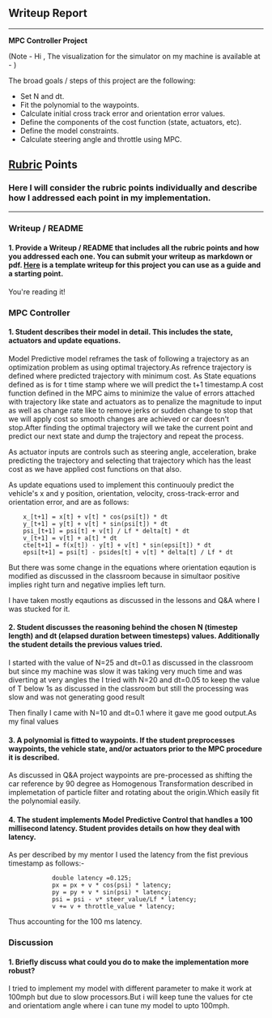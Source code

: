 ## Writeup Report

---

**MPC Controller Project**

(Note - Hi , The visualization for the simulator on my machine is available at - )

The broad goals / steps of this project are the following:

* Set N and dt.
* Fit the polynomial to the waypoints.
* Calculate initial cross track error and orientation error values.
* Define the components of the cost function (state, actuators, etc).
* Define the model constraints.
* Calculate steering angle and throttle using MPC.


## [Rubric](https://review.udacity.com/#!/rubrics/896/view) Points
### Here I will consider the rubric points individually and describe how I addressed each point in my implementation.  

---
### Writeup / README

#### 1. Provide a Writeup / README that includes all the rubric points and how you addressed each one.  You can submit your writeup as markdown or pdf.  [Here](https://github.com/udacity/CarND-Vehicle-Detection/blob/master/writeup_template.md) is a template writeup for this project you can use as a guide and a starting point.  

You're reading it!

### MPC Controller

#### 1. Student describes their model in detail. This includes the state, actuators and update equations.

Model Predictive model reframes the task of following a trajectory as an optimization problem as using optimal trajectory.As refrence trajectory is defined where predicted trajectory with minimum cost.
As State equations defined as is for t time stamp where we will predict the t+1 timestamp.A cost function defined in the MPC aims to minimize the value of errors attached with trajectory like state and actuators as to penalize the magnitude to input as well as change rate like to remove jerks or sudden change to stop that we will apply cost so smooth changes are achieved or car doesn't stop.After finding the optimal trajectory will we take the current point and predict our next state and dump the trajectory and repeat the process.

As actuator inputs are controls such as steering angle, acceleration, brake predicting the trajectory and selecting that trajectory which has the least cost as we have applied cost functions on that also.

As update equations used to implement this continuouly predict the vehicle's x and y position, orientation, velocity, cross-track-error and orientation error, and are as follows:

        x_[t+1] = x[t] + v[t] * cos(psi[t]) * dt
        y_[t+1] = y[t] + v[t] * sin(psi[t]) * dt
        psi_[t+1] = psi[t] + v[t] / Lf * delta[t] * dt
        v_[t+1] = v[t] + a[t] * dt
        cte[t+1] = f(x[t]) - y[t] + v[t] * sin(epsi[t]) * dt
        epsi[t+1] = psi[t] - psides[t] + v[t] * delta[t] / Lf * dt

But there was some change in the equations where orientation eqaution is modified as discussed in the classroom because in simultaor positive implies right turn and negative implies left turn.

I have taken mostly eqautions as discussed in the lessons and Q&A where I was stucked for it.

#### 2. Student discusses the reasoning behind the chosen N (timestep length) and dt (elapsed duration between timesteps) values. Additionally the student details the previous values tried.


I started with the value of N=25 and dt=0.1 as discussed in the classroom but since my machine was slow it was taking very much time and was diverting at very angles the I tried with N=20 and dt=0.05 to keep the value of T below 1s as discussed in the classroom but still the processing was slow and was not generating good result 

Then finally I came with N=10 and dt=0.1 where it gave me good output.As my final values

#### 3. A polynomial is fitted to waypoints. If the student preprocesses waypoints, the vehicle state, and/or actuators prior to the MPC procedure it is described.

As discussed in Q&A project waypoints are pre-processed as shifting the car reference by 90 degree as Homogenous Transformation described in implemetation of particle filter and rotating about the origin.Which easily fit the polynomial easily.


#### 4. The student implements Model Predictive Control that handles a 100 millisecond latency. Student provides details on how they deal with latency.

As per described by my mentor I used the latency from the fist previous timestamp as follows:-

                double latency =0.125;
                px = px + v * cos(psi) * latency;
                py = py + v * sin(psi) * latency;
                psi = psi - v* steer_value/Lf * latency;
                v += v + throttle_value * latency;


Thus accounting for the 100 ms latency.

### Discussion

#### 1. Briefly discuss what could you do to make the implementation more robust?

I tried to implement my model with different parameter to make it work at 100mph but due to slow processors.But i will keep tune the values for cte and orientatiom angle where i can tune my model to upto 100mph.
